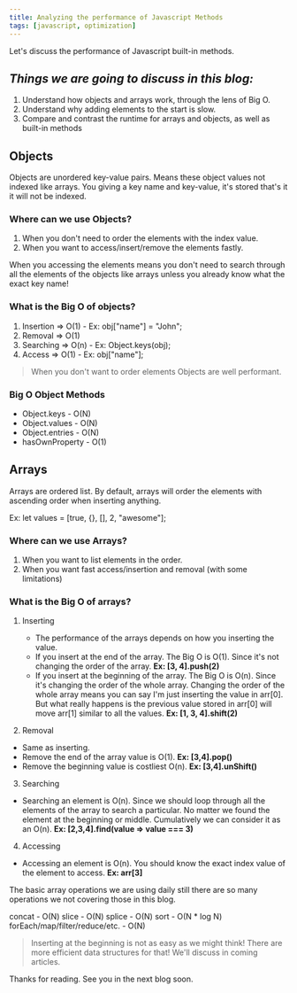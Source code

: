 ```yaml
---
title: Analyzing the performance of Javascript Methods
tags: [javascript, optimization]
---
```


Let's discuss the performance of Javascript built-in methods.

<!--truncate-->


## *Things we are going to discuss in this blog:*
1. Understand how objects and arrays work, through the lens of Big O.
2. Understand why adding elements to the start is slow.
3. Compare and contrast the runtime for arrays and objects, as well as built-in methods


## **Objects**

Objects are unordered key-value pairs. Means these object values not indexed like arrays. You giving a key name and key-value, it's stored that's it it will not be indexed. 

### **Where can we use Objects?** 
1. When you don't need to order the elements with the index value. 
2. When you want to access/insert/remove the elements fastly.

When you accessing the elements means you don't need to search through all the elements of the objects like arrays unless you already know what the exact key name!

### **What is the Big O of objects?**
1. Insertion => O(1) - Ex: obj["name"] = "John";
2. Removal => O(1)
3. Searching => O(n) - Ex: Object.keys(obj);
4. Access => O(1) - Ex: obj["name"];

> When you don't want to order elements Objects are well performant.

### **Big O Object Methods** 
* Object.keys -   O(N)
* Object.values -   O(N)
* Object.entries -   O(N)
* hasOwnProperty -   O(1)


## **Arrays**
Arrays are ordered list. By default, arrays will order the elements with ascending order when inserting anything.

Ex: let values = [true, {}, [], 2, "awesome"];

### **Where can we use Arrays?** 
1. When you want to list elements in the order. 
2. When you want fast access/insertion and removal (with some limitations)

### **What is the Big O of arrays?**
1. Inserting
     * The performance of the arrays depends on how you inserting the value. 
     * If you insert at the end of the array. The Big O is O(1). Since it's not changing the order of the array. **Ex: [3, 4].push(2)**
     * If you insert at the beginning of the array. The Big O is O(n). Since it's changing the order of the whole array. Changing the order of the whole array means you can say I'm just inserting the value in arr[0]. But what really happens is the previous value stored in arr[0] will move arr[1] similar to all the values. **Ex: [1, 3, 4].shift(2)**

2. Removal 
* Same as inserting.
* Remove the end of the array value is O(1). **Ex: [3,4].pop()**
* Remove the beginning value is costliest O(n). **Ex: [3,4].unShift()**

3. Searching 
* Searching an element is O(n). Since we should loop through all the elements of the array to search a particular. No matter we found the element at the beginning or middle. Cumulatively we can consider it as an O(n). **Ex: [2,3,4].find(value => value === 3)**

4. Accessing
* Accessing an element is O(n). You should know the exact index value of the element to access. **Ex: arr[3]**


The basic array operations we are using daily still there are so many operations we not covering those in this blog. 

concat -   O(N)
slice -   O(N)
splice -   O(N)
sort -   O(N * log N)
forEach/map/filter/reduce/etc. -   O(N)

> Inserting at the beginning is not as easy as we might think! There are more efficient data structures for that! We'll discuss in coming articles. 


Thanks for reading. See you in the next blog soon.
